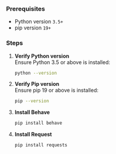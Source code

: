 
### Prerequisites

- Python version `3.5+`
- pip version `19+`

### Steps

1. **Verify Python version**  
   Ensure Python 3.5 or above is installed:

   ```bash
   python --version
    ```
2. **Verify Pip version**  
   Ensure pip 19 or above is installed:

   ```bash
   pip --version
    ```
3. **Install Behave**  
   ```bash
   pip install behave
    ```
4. **Install Request**  
   ```bash
   pip install requests
    ```